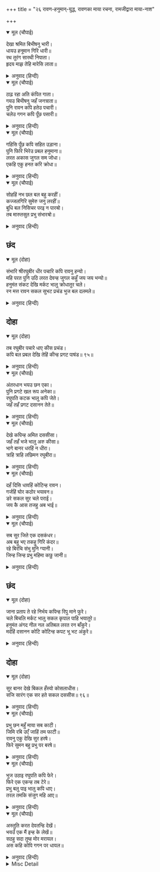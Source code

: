 +++
title = "२६ रावण-हनुमान्-युद्ध, रावणका माया रचना, रामजीद्वारा माया-नाश"

+++


<details open><summary>मूल (चौपाई)</summary>

देखा श्रमित बिभीषनु भारी।  
धायउ हनूमान गिरि धारी॥  
रथ तुरंग सारथी निपाता।  
हृदय माझ तेहि मारेसि लाता॥
</details>

<details><summary>अनुवाद (हिन्दी)</summary>

विभीषणको बहुत ही थका हुआ देखकर हनुमान् जी पर्वत धारण किये हुए दौड़े। उन्होंने उस पर्वतसे रावणके रथ, घोड़े और सारथिका संहार कर डाला और उसके सीनेपर लात मारी॥ १॥
</details>

<details open><summary>मूल (चौपाई)</summary>

ठाढ़ रहा अति कंपित गाता।  
गयउ बिभीषनु जहँ जनत्राता॥  
पुनि रावन कपि हतेउ पचारी।  
चलेउ गगन कपि पूँछ पसारी॥
</details>

<details><summary>अनुवाद (हिन्दी)</summary>

रावण खड़ा रहा, पर उसका शरीर अत्यन्त काँपने लगा। विभीषण वहाँ गये जहाँ सेवकोंके रक्षक श्रीरामजी थे। फिर रावणने ललकारकर हनुमान् जी को मारा। वे पूँछ फैलाकर आकाशमें चले गये॥ २॥
</details>

<details open><summary>मूल (चौपाई)</summary>

गहिसि पूँछ कपि सहित उड़ाना।  
पुनि फिरि भिरेउ प्रबल हनुमाना॥  
लरत अकास जुगल सम जोधा।  
एकहि एकु हनत करि क्रोधा॥
</details>

<details><summary>अनुवाद (हिन्दी)</summary>

रावणने पूँछ पकड़ ली, हनुमान् जी उसको साथ लिये हुए ऊपर उड़े। फिर लौटकर महाबलवान् हनुमान् जी उससे भिड़ गये। दोनों समान योद्धा आकाशमें लड़ते हुए एक-दूसरेको क्रोध करके मारने लगे॥ ३॥
</details>

<details open><summary>मूल (चौपाई)</summary>

सोहहिं नभ छल बल बहु करहीं।  
कज्जलगिरि सुमेरु जनु लरहीं॥  
बुधि बल निसिचर परइ न पारॺो।  
तब मारुतसुत प्रभु संभारॺो॥
</details>

<details><summary>अनुवाद (हिन्दी)</summary>

दोनों बहुत-से छल-बल करते हुए आकाशमें ऐसे शोभित हो रहे हैं मानो कज्जलगिरि और सुमेरु पर्वत लड़ रहे हों। जब बुद्धि और बलसे राक्षस गिराये न गिरा तब मारुति श्रीहनुमान् जीने प्रभुको स्मरण किया॥ ४॥
</details>

## छंद


<details open><summary>मूल (दोहा)</summary>

संभारि श्रीरघुबीर धीर पचारि कपि रावनु हन्यो।  
महि परत पुनि उठि लरत देवन्ह जुगल कहुँ जय जय भन्यो॥  
हनुमंत संकट देखि मर्कट भालु क्रोधातुर चले।  
रन मत्त रावन सकल सुभट प्रचंड भुज बल दलमले॥
</details>

<details><summary>अनुवाद (हिन्दी)</summary>

श्रीरघुवीरका स्मरण करके धीर हनुमान् जी ने ललकारकर रावणको मारा। वे दोनों पृथ्वीपर गिरते और फिर उठकर लड़ते हैं; देवताओंने दोनोंकी ‘जय-जय’ पुकारी। हनुमान् जीपर सङ्कट देखकर वानर-भालू क्रोधातुर होकर दौड़े। किन्तु रण-मद-माते रावणने सब योद्धाओंको अपने प्रचण्ड भुजाओंके बलसे कुचल और मसल डाला।
</details>

## दोहा


<details open><summary>मूल (दोहा)</summary>

तब रघुबीर पचारे धाए कीस प्रचंड।  
कपि बल प्रबल देखि तेहिं कीन्ह प्रगट पाषंड॥ ९५॥
</details>

<details><summary>अनुवाद (हिन्दी)</summary>

तब श्रीरघुवीरके ललकारनेपर प्रचण्ड वीर वानर दौड़े। वानरोंके प्रबल दलको देखकर रावणने माया प्रकट की॥ ९५॥
</details>

<details open><summary>मूल (चौपाई)</summary>

अंतरधान भयउ छन एका।  
पुनि प्रगटे खल रूप अनेका॥  
रघुपति कटक भालु कपि जेते।  
जहँ तहँ प्रगट दसानन तेते॥
</details>

<details><summary>अनुवाद (हिन्दी)</summary>

क्षण भरके लिये वह अदृश्य हो गया। फिर उस दुष्टने अनेकों रूप प्रकट किये। श्रीरघुनाथजीकी सेनामें जितने रीछ-वानर थे, उतने ही रावण जहाँ-तहाँ (चारों ओर) प्रकट हो गये॥ १॥
</details>

<details open><summary>मूल (चौपाई)</summary>

देखे कपिन्ह अमित दससीसा।  
जहँ तहँ भजे भालु अरु कीसा॥  
भागे बानर धरहिं न धीरा।  
त्राहि त्राहि लछिमन रघुबीरा॥
</details>

<details><summary>अनुवाद (हिन्दी)</summary>

वानरोंने अपरिमित रावण देखे। भालू और वानर सब जहाँ-तहाँ (इधर-उधर) भाग चले। वानर धीरज नहीं धरते। हे लक्ष्मणजी! हे रघुवीर! बचाइये, बचाइये, यों पुकारते हुए वे भागे जा रहे हैं॥ २॥
</details>

<details open><summary>मूल (चौपाई)</summary>

दहँ दिसि धावहिं कोटिन्ह रावन।  
गर्जहिं घोर कठोर भयावन॥  
डरे सकल सुर चले पराई।  
जय कै आस तजहु अब भाई॥
</details>

<details><summary>अनुवाद (हिन्दी)</summary>

दसों दिशाओंमें करोड़ों रावण दौड़ते हैं और घोर, कठोर भयानक गर्जन कर रहे हैं। सब देवता डर गये और ऐसा कहते हुए भाग चले कि हे भाई! अब जयकी आशा छोड़ दो!॥ ३॥
</details>

<details open><summary>मूल (चौपाई)</summary>

सब सुर जिते एक दसकंधर।  
अब बहु भए तकहु गिरि कंदर॥  
रहे बिरंचि संभु मुनि ग्यानी।  
जिन्ह जिन्ह प्रभु महिमा कछु जानी॥
</details>

<details><summary>अनुवाद (हिन्दी)</summary>

एक ही रावणने सब देवताओंको जीत लिया था, अब तो बहुत-से रावण हो गये हैं। इससे अब पहाड़की गुफाओंका आश्रय लो (अर्थात् उनमें छिप रहो)। वहाँ ब्रह्मा, शम्भु और ज्ञानी मुनि ही डटे रहे, जिन्होंने प्रभुकी कुछ महिमा जानी थी॥ ४॥
</details>

## छंद


<details open><summary>मूल (दोहा)</summary>

जाना प्रताप ते रहे निर्भय कपिन्ह रिपु माने फुरे।  
चले बिचलि मर्कट भालु सकल कृपाल पाहि भयातुरे॥  
हनुमंत अंगद नील नल अतिबल लरत रन बाँकुरे।  
मर्दहिं दसानन कोटि कोटिन्ह कपट भू भट अंकुरे॥
</details>

<details><summary>अनुवाद (हिन्दी)</summary>

जो प्रभुका प्रताप जानते थे, वे निर्भय डटे रहे। वानरोंने शत्रुओं (बहुत-से रावणों) को सच्चा ही मान लिया। (इससे) सब वानर-भालू विचलित होकर ‘हे कृपालु! रक्षा कीजिये’ (यों पुकारते हुए) भयसे व्याकुल होकर भाग चले। अत्यन्त बलवान् रणबाँकुरे हनुमान् जी, अंगद, नील और नल लड़ते हैं और कपटरूपी भूमिसे अङ्कुरकी भाँति उपजे हुए कोटि-कोटि योद्धा रावणोंको मसलते हैं।
</details>

## दोहा


<details open><summary>मूल (दोहा)</summary>

सुर बानर देखे बिकल हँस्यो कोसलाधीस।  
सजि सारंग एक सर हते सकल दससीस॥ ९६॥
</details>

<details><summary>अनुवाद (हिन्दी)</summary>

देवताओं और वानरोंको विकल देखकर कोसलपति श्रीरामजी हँसे और शार्ङ्गधनुषपर एक बाण चढ़ाकर (मायाके बने हुए) सब रावणोंको मार डाला॥ ९६॥
</details>

<details open><summary>मूल (चौपाई)</summary>

प्रभु छन महुँ माया सब काटी।  
जिमि रबि उएँ जाहिं तम फाटी॥  
रावनु एकु देखि सुर हरषे।  
फिरे सुमन बहु प्रभु पर बरषे॥
</details>

<details><summary>अनुवाद (हिन्दी)</summary>

प्रभुने क्षणभरमें सब माया काट डाली। जैसे सूर्यके उदय होते ही अन्धकारकी राशि फट जाती है (नष्ट हो जाती है)। अब एक ही रावणको देखकर देवता हर्षित हुए और उन्होंने लौटकर प्रभुपर बहुत-से पुष्प बरसाये॥ १॥
</details>

<details open><summary>मूल (चौपाई)</summary>

भुज उठाइ रघुपति कपि फेरे।  
फिरे एक एकन्ह तब टेरे॥  
प्रभु बलु पाइ भालु कपि धाए।  
तरल तमकि संजुग महि आए॥
</details>

<details><summary>अनुवाद (हिन्दी)</summary>

श्रीरघुनाथजीने भुजा उठाकर सब वानरोंको लौटाया। तब वे एक दूसरेको पुकार-पुकारकर लौट आये। प्रभुका बल पाकर रीछ-वानर दौड़ पड़े। जल्दीसे कूदकर वे रणभूमिमें आ गये॥ २॥
</details>

<details open><summary>मूल (चौपाई)</summary>

अस्तुति करत देवतन्हि देखें।  
भयउँ एक मैं इन्ह के लेखें॥  
सठहु सदा तुम्ह मोर मरायल।  
अस कहि कोपि गगन पर धायल॥
</details>

<details><summary>अनुवाद (हिन्दी)</summary>

देवताओंको श्रीरामजीकी स्तुति करते देखकर रावणने सोचा, मैं इनकी समझमें एक हो गया। (परन्तु इन्हें यह पता नहीं कि इनके लिये मैं एक ही बहुत हूँ) और कहा—अरे मूर्खो! तुम तो सदाके ही मेरे मरैल (मेरी मार खानेवाले) हो। ऐसा कहकर वह क्रोध करके आकाशपर (देवताओंकी ओर) दौड़ा॥ ३॥
</details>

<details><summary>Misc Detail</summary>


</details>
